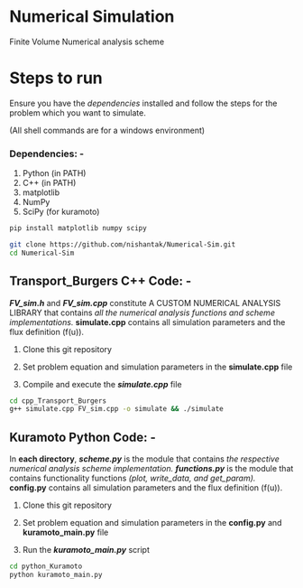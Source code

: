 # Numerical Simulation
Finite Volume Numerical analysis scheme <br>

# Steps to run
Ensure you have the *dependencies* installed and follow the steps for the problem which you want to simulate. 

(All shell commands are for a windows environment)

### Dependencies: -
1. Python (in PATH)
2. C++ (in PATH)
2. matplotlib
3. NumPy
4. SciPy (for kuramoto)

```bash
pip install matplotlib numpy scipy
```

```bash
git clone https://github.com/nishantak/Numerical-Sim.git
cd Numerical-Sim

```
## Transport_Burgers C++ Code: -
***FV_sim.h*** and ***FV_sim.cpp*** constitute A CUSTOM NUMERICAL ANALYSIS LIBRARY that contains _all the numerical analysis functions and scheme implementations._ **simulate.cpp** contains all simulation parameters and the flux definition (f(u)).

  1. Clone this git repository

  2. Set problem equation and simulation parameters in the **simulate.cpp** file

  3. Compile and execute the ***simulate.cpp*** file

```bash
cd cpp_Transport_Burgers
g++ simulate.cpp FV_sim.cpp -o simulate && ./simulate
```

## Kuramoto Python Code: -
In **each directory**, ***scheme.py*** is the module that contains _the respective numerical analysis scheme implementation._ ***functions.py*** is the module that contains functionality functions *(plot, write_data, and get_param).* **config.py** contains all simulation parameters and the flux definition (f(u)).

  1. Clone this git repository

  2. Set problem equation and simulation parameters in the **config.py** and **kuramoto_main.py** file
 
  2. Run the ***kuramoto_main.py*** script

```bash
cd python_Kuramoto
python kuramoto_main.py
```